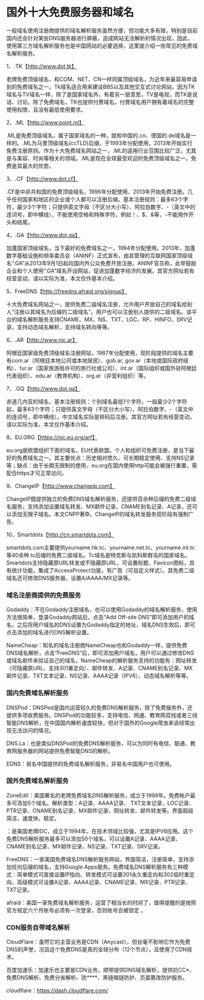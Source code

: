 # 国外十大免费服务器和域名

一般域名使用注册商提供的域名解析服务虽然方便，但功能大多有限，特别是目前国内还会针对某些DNS服务器进行屏蔽，造成网站无法解析的情况出现，因此，使用第三方域名解析服务也是中国网站的必要选择，这里就介绍一些常见的免费域名解析服务。

1、.TK【http://www.dot.tk】

老牌免费顶级域名，和COM、NET、CN一样同属顶级域名，为近年来最容易申请到的免费域名之一。Tk域名适合用来建设BBS以及其他交互式讨论网站，因为TK域名与TV域名一样，除了是国家域名外，有着另一层意思，TV是电视，而TK是说话、讨论。除了免费域名，TK也提供付费域名，付费域名用户拥有着域名的完整使用权限，且没有最低使用要求。

2、.ML【http://www.point.ml】

.ML是免费顶级域名，属于国家域名的一种，就和中国的.cn、德国的.de域名是一样的。.ML为马里顶级域名(ccTLD)后缀，于1993年分配使用，2013年开始实行免费注册原则。作为十大免费域名网站之一，.ML的适用行业范围比较广泛，尤其是与美容、时尚等相关的领域。.ML是现在全球最受欢迎的免费顶级域名之一，免费是其最大的优势。

3、.CF【http://www.dot.cf】

.CF是中非共和国的免费顶级域名，1996年分配使用，2013年开始免费注册。几乎任何国家和地区的企业或个人都可以注册后缀。基本注册规则：最多63个字符，最少3个字符；只提供英文字母（不区分大小写）、阿拉伯数字、-（英文中的连词号，即中横线），不能使用空格和特殊字符，例如！、$、&amp;等，-不能用作开头和结尾。

4、.GA【http://www.dot.ga】

加蓬国家顶级域名，当下最好的免费域名之一，1994年分配使用。2013年，加蓬数字基础设施和频率委员会（ANINF）正式宣布，由其管理的互联网国家顶级域名“.GA”从2013年9月1日起向国内外公众免费开放注册。ANINF官员称，此举鼓励企业和个人使用“.GA”域名开设网站，促进加蓬数字经济的发展。其官方网址若有经营变动，请以实际为准，本文仅作基本介绍。

5、FreeDNS【http://freedns.afraid.org/signup】

十大免费域名网站之一，提供免费二级域名注册，允许用户开放自己的域名给别人“注册以其域名为后缀的二级域名”。用户也可以注册别人提供的二级域名。该平台的域名解析服务支持CNAME、MX、NS、TXT、LOC、RP、HINFO、SRV记录，支持动态域名解析，支持域名转向等等。

6、.AR【http://www.nic.ar】

阿根廷国家级免费顶级域名注册网站，1987年分配使用，现阶段提供的域名主要有com.ar（阿根廷本地公司或本地居民）、gob.ar, gov.ar（本地或国际政府结构）、tur.ar（国家旅游局许可的旅行社或公司）、int.ar（国际组织或国外驻阿根廷代表组织）、edu.ar（教育机构）、org.ar（非营利组织）等。

7、.GQ【http://www.dot.ga】

赤道几内亚的域名，基本注册规则：个别域名最低1个字符，一般最少2个字符起，最多63个字符；只提供英文字母（不区分大小写）、阿拉伯数字、-（英文中的连词号，即中横线）。中文域名实际是转码后注册。其官方网址若有经营变动，请以实际为准，本文仅作基本介绍。

8、EU.ORG【https://nic.eu.org/arf】

eu.org是欧盟组织下面的域名，EU代表欧盟。个人和组织可免费注册，是当下最好的免费域名之一。其主要优点：历史相对悠久、可长期稳定使用、支持NS记录等；缺点：由于长期无限制的使用，eu.org在国内使用http可能会被强行重置，需配合https才可正常访问。

9、ChangeIP【http://www.changeip.com】

ChangeIP既提供独立的免费DNS域名解析服务，还提供百余种后缀的免费二级域名服务，支持添加设置域名转发、MX邮件记录、CNAME别名记录、A记录，还可以添加无限子域名。本文CNPP著©。ChangeIP的域名转发服务现阶段有强制广告。

10、Smartdots【http://cn.smartdots.com】

smartdots.com主要提供yourname.hk.tc、yourname.net.tc、yourname.int.tc等40余种.tc后缀的免费二级域名。Tc域名是特克斯与凯科斯群岛的国家域名。Smartdots支持隐藏原URL转发或不隐藏原URL，可设置标题、Favicon图标，具有统计功能，集成了AccessProtect功能，有广告（可自定义样式）。其免费二级域名还可修改DNS服务器，设置A/AAAA/MX记录等。





### 域名注册商提供的免费服务

Godaddy：不在Godaddy注册域名，也可以使用Godaddy的域名解析服务，使用方法很简单，登录Godaddy网站后，点击“Add Off-site DNS”即可添加用户的域名，之后将用户域名的DNS设置为Godaddy指定的地址，域名DNS生效后，即可点击添加的域名进行DNS解析设置。

NameCheap：知名的域名注册商NameCheap也和Godaddy一样，提供免费DNS域名解析，点击“FreeDNS”后，即可添加用户域名，用户可以通过修改DNS或域名邮件来验证自己的域名，NameCheap的解析服务支持的功能有：网址转发（可隐藏原URL、支持301重定向）、邮件转发、A记录、CNAME别名记录、MX邮件记录、TXT文本记录、NS记录、AAAA记录（IPV6）、动态域名解析等等。



### 国内免费域名解析服务

DNSPod：DNSPod是国内运营较久的免费DNS解析服务，除了免费服务外，还提供多项收费服务。DNSPod的功能较多，支持电信、网通、教育网双线或者三线智能DNS解析，在中国国内解析速度较快，但对于国外的Google爬虫来说经常出现无法访问的情况。

DNS.La：也是类似DNSPod的免费DNS解析服务，可以为同时有电信、联通、教育网服务器的网站提供免费智能DNS的解析。

EDNS：易名中国提供的免费域名解析服务，非易名中国用户也可使用。



### 国外免费域名解析服务

ZoneEdit：美国著名的老牌免费域名DNS解析服务，成立于1999年。免费帐户最多可添加5个域名。解析类型：A记录、AAAA记录、 TXT文本记录、LOC记录、PTR记录、CNAME别名记录、MX邮件记录、网址转发、邮件转发等。界面超级简洁，速度快，稳定。

：是美国老牌IDC，成立于1994年，在技术领域比较强，尤其是IPV6应用。这个免费DNS解析服务最多可以添加50个域名，可以设置A记录、AAAA记录、CNAME别名记录、MX邮件记录、NS记录、TXT记录、SRV记录。

FreeDNS：一家美国免费域名DNS解析服务网站，界面简洁，注册简单，支持添加任何后缀的域名，支持Google Apps服务。免费域名DNS解析服务有三种模式：简单模式可直接设置IP指向、转发模式可设置301永久重定向和302临时重定向、高级模式可设置A记录、AAAA记录、CNAME记录、MX记录、PTR记录、TXT记录。

afraid：美国一家免费域名解析服务，运营了相当长的时间了，值得提醒的是按照官方规定六个月账号必须有一次登录，否则账号会被锁定 。



### CDN服务自带域名解析

CloudFlare：虽然它的主营业务是CDN（Anycast），但丝毫不影响它作为免费DNS的声誉，况且这个免费DNS是真的全球分布（12个节点），且使用了CDN技术。

百度加速乐：加速乐也主要是CDN业务，顺带提供DNS域名解析，提供抗CC*、免费DNS解析、免费分省解析、防****、黑链暗链防护、页面篡改防护服务。	



cloudflare：https://dash.cloudflare.com/

